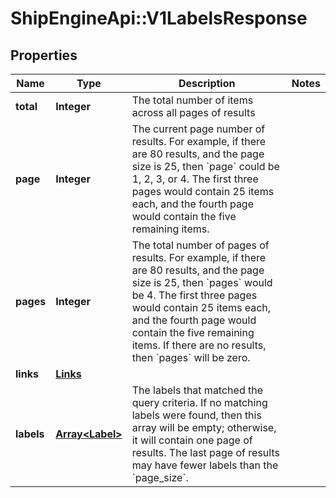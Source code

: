 # ShipEngineApi::V1LabelsResponse

## Properties
Name | Type | Description | Notes
------------ | ------------- | ------------- | -------------
**total** | **Integer** | The total number of items across all pages of results | 
**page** | **Integer** | The current page number of results.  For example, if there are 80 results, and the page size is 25, then &#x60;page&#x60; could be 1, 2, 3, or 4.  The first three pages would contain 25 items each, and the fourth page would contain the five remaining items. | 
**pages** | **Integer** | The total number of pages of results.  For example, if there are 80 results, and the page size is 25, then &#x60;pages&#x60; would be 4.  The first three pages would contain 25 items each, and the fourth page would contain the five remaining items.  If there are no results, then &#x60;pages&#x60; will be zero. | 
**links** | [**Links**](Links.md) |  | 
**labels** | [**Array&lt;Label&gt;**](Label.md) | The labels that matched the query criteria.  If no matching labels were found, then this array will be empty; otherwise, it will contain one page of results.  The last page of results may have fewer labels than the &#x60;page_size&#x60;. | 


